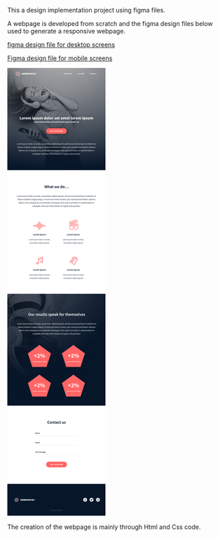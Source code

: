 This a design implementation project using figma files.

A webpage is developed from scratch and the figma design files below used to generate a responsive webpage.

[figma design file for desktop screens](01_headphones_desktop@2x.png)

[Figma design file for mobile screens](01_headphones_mobile@2x.png)

![Figma design file for tablet screeens](01_headphones_tablet@2x.png)

The creation of the webpage is mainly through Html and Css code.
